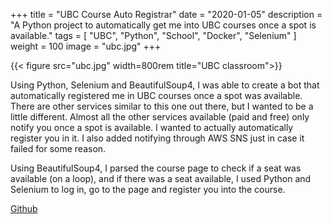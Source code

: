 +++
title = "UBC Course Auto Registrar"
date = "2020-01-05"
description = "A Python project to automatically get me into UBC courses once a spot is available."
tags = [
    "UBC", "Python", "School", "Docker", "Selenium"
]
weight = 100
image = "ubc.jpg"
+++

{{< figure src="ubc.jpg" width=800rem title="UBC classroom">}}

Using Python, Selenium and BeautifulSoup4, I was able to create a bot that automatically registered me in UBC courses once a spot was available. There are other services similar to this one out there, but I wanted to be a little different. Almost all the other services available (paid and free) only notify you once a spot is available. I wanted to actually automatically register you in it. I also added notifying through AWS SNS just in case it failed for some reason.

Using BeautifulSoup4, I parsed the course page to check if a seat was available (on a loop), and if there was a seat available, I used Python and Selenium to log in, go to the page and register you into the course.


[Github](https://github.com/vandyliu/get-me-in-a-course)